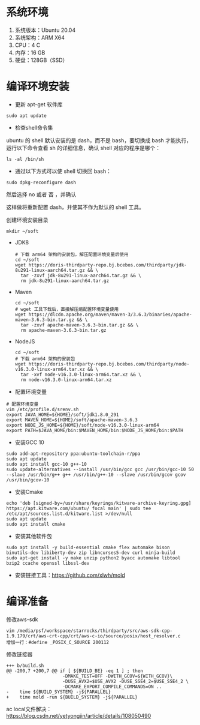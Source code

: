 # 系统环境

1. 系统版本：Ubuntu 20.04
2. 系统架构：ARM X64
3. CPU：4 C
4. 内存：16 GB
5. 硬盘：128GB（SSD）



# 编译环境安装

- 更新 apt-get 软件库

```shell
sudo apt update
```

- 检查shell命令集

ubuntu 的 shell 默认安装的是 dash，而不是 bash，要切换成 bash 才能执行，运行以下命令查看 sh 的详细信息，确认 shell 对应的程序是哪个：

```shell
ls -al /bin/sh
```

- 通过以下方式可以使 shell 切换回 bash：

```shell
sudo dpkg-reconfigure dash
```

然后选择 no 或者 否 ，并确认

这样做将重新配置 dash，并使其不作为默认的 shell 工具。

创建环境安装目录

```shell
mkdir ~/soft
```

- JDK8

  ```shell
  # 下载 arm64 架构的安装包，解压配置环境变量后使用
  cd ~/soft
  wget https://doris-thirdparty-repo.bj.bcebos.com/thirdparty/jdk-8u291-linux-aarch64.tar.gz && \
  	tar -zxvf jdk-8u291-linux-aarch64.tar.gz && \
  	rm jdk-8u291-linux-aarch64.tar.gz
  ```

- Maven

  ```shell
  cd ~/soft
  # wget 工具下载后，直接解压缩配置环境变量使用
  wget https://dlcdn.apache.org/maven/maven-3/3.6.3/binaries/apache-maven-3.6.3-bin.tar.gz && \
  	tar -zxvf apache-maven-3.6.3-bin.tar.gz && \
  	rm apache-maven-3.6.3-bin.tar.gz
  ```

- NodeJS

  ```shell
  cd ~/soft
  # 下载 arm64 架构的安装包
  wget https://doris-thirdparty-repo.bj.bcebos.com/thirdparty/node-v16.3.0-linux-arm64.tar.xz && \
  	tar -xvf node-v16.3.0-linux-arm64.tar.xz && \
  	rm node-v16.3.0-linux-arm64.tar.xz
  ```

- 配置环境变量

```shell
# 配置环境变量
vim /etc/profile.d/srenv.sh
export JAVA_HOME=${HOME}/soft/jdk1.8.0_291
export MAVEN_HOME=${HOME}/soft/apache-maven-3.6.3
export NODE_JS_HOME=${HOME}/soft/node-v16.3.0-linux-arm64
export PATH=$JAVA_HOME/bin:$MAVEN_HOME/bin:$NODE_JS_HOME/bin:$PATH
```



- 安装GCC 10

```shell
sudo add-apt-repository ppa:ubuntu-toolchain-r/ppa 
sudo apt update
sudo apt install gcc-10 g++-10
sudo update-alternatives --install /usr/bin/gcc gcc /usr/bin/gcc-10 50 --slave /usr/bin/g++ g++ /usr/bin/g++-10 --slave /usr/bin/gcov gcov /usr/bin/gcov-10
```



- 安装Cmake

```
echo 'deb [signed-by=/usr/share/keyrings/kitware-archive-keyring.gpg] https://apt.kitware.com/ubuntu/ focal main' | sudo tee /etc/apt/sources.list.d/kitware.list >/dev/null
sudo apt update
sudo apt install cmake
```



- 安装其他软件包

```shell
sudo apt install -y build-essential cmake flex automake bison binutils-dev libiberty-dev zip libncurses5-dev curl ninja-build
sudo apt-get install -y make unzip python2 byacc automake libtool bzip2 ccache openssl libssl-dev
```

- 安装链接工具：https://github.com/xlwh/mold



# 编译准备

修改aws-sdk

```
vim /media/psf/workspace/starrocks/thirdparty/src/aws-sdk-cpp-1.9.179/crt/aws-crt-cpp/crt/aws-c-io/source/posix/host_resolver.c
增加一行：#define _POSIX_C_SOURCE 200112
```



修改链接器

```
+++ b/build.sh
@@ -200,7 +200,7 @@ if [ ${BUILD_BE} -eq 1 ] ; then
                     -DMAKE_TEST=OFF -DWITH_GCOV=${WITH_GCOV}\
                     -DUSE_AVX2=$USE_AVX2 -DUSE_SSE4_2=$USE_SSE4_2 \
                     -DCMAKE_EXPORT_COMPILE_COMMANDS=ON ..
-    time ${BUILD_SYSTEM} -j${PARALLEL}
+    time mold -run ${BUILD_SYSTEM} -j${PARALLEL}
```

ac local文件解决：https://blog.csdn.net/yetyongjin/article/details/108050490

